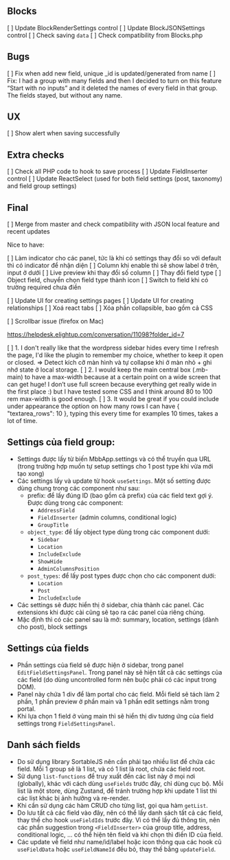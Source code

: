 ## Blocks
[ ] Update BlockRenderSettings control
[ ] Update BlockJSONSettings control
[ ] Check saving `data`
[ ] Check compatibility from Blocks.php

## Bugs
[ ] Fix when add new field, unique _id is updated/generated from name
[ ] Fix:  I had a group with many fields and then I decided to turn on this feature “Start with no inputs” and it deleted the names of every field in that group. The fields stayed, but without any name.

## UX
[ ] Show alert when saving successfully

## Extra checks
[ ] Check all PHP code to hook to save process
[ ] Update FieldInserter control
[ ] Update ReactSelect (used for both field settings (post, taxonomy) and field group settings)

## Final
[ ] Merge from master and check compatibility with JSON local feature and recent updates

Nice to have:

[ ] Làm indicator cho các panel, tức là khi có settings thay đổi so với default thì có indicator để nhận diện
[ ] Column khi enable thì sẽ show label ở trên, input ở dưới
[ ] Live preview khi thay đổi số column
[ ] Thay đổi field type
[ ] Object field, chuyển chọn field type thành icon
[ ] Switch to field khi có trường required chưa điền

[ ] Update UI for creating settings pages
[ ] Update UI for creating relationships
	[ ] Xoá react tabs
	[ ] Xóa phần collapsible, bao gồm cả CSS

[ ] Scrollbar issue (firefox on Mac)

https://helpdesk.elightup.com/conversation/11098?folder_id=7

[ ] 1. I don't really like that the wordpress sidebar hides every time I refresh the page, I'd like the plugin to remember my choice, whether to keep it open or closed. => Detect kích cỡ màn hình và tự collapse khi ở màn nhỏ + ghi nhớ state ở local storage.
[ ] 2. I would keep the main central box (.mb-main) to have a max-width because at a certain point on a wide screen that can get huge! I don’t use full screen because everything get really wide in the first place :) but I have tested some CSS and I think around 80 to 100 rem max-width is good enough.
[ ] 3. It would be great if you could include under appearance the option on how many rows I can have { "textarea_rows": 10 }, typing this every time for examples 10 times, takes a lot of time.

## Settings của field group:

- Settings được lấy từ biến MbbApp.settings và có thể truyền qua URL (trong trường hợp muốn tự setup settings cho 1 post type khi vừa mới tạo xong)
- Các settings lấy và update từ hook `useSettings`. Một số setting được dùng chung trong các component như sau:
	- prefix: để lấy đúng ID (bao gồm cả prefix) của các field text gợi ý. Được dùng trong các component:
		+ `AddressField`
		+ `FieldInserter` (admin columns, conditional logic)
		+ `GroupTitle`
	- `object_type`: để lấy object type dùng trong các component dưới:
		+ `Sidebar`
		+ `Location`
		+ `IncludeExclude`
		+ `ShowHide`
		+ `AdminColumnsPosition`
	- `post_types`: để lấy post types được chọn cho các component dưới:
		+ `Location`
		+ `Post`
		+ `IncludeExclude`
- Các settings sẽ được hiển thị ở sidebar, chia thành các panel. Các extensions khi được cài cũng sẽ tạo ra các panel của riêng chúng.
- Mặc định thì có các panel sau là mở: summary, location, settings (dành cho post), block settings

## Settings của fields

- Phần settings của field sẽ được hiện ở sidebar, trong panel `EditFieldSettingsPanel`. Trong panel này sẽ hiện tất cả các settings của các field (do dùng uncontrolled form nên buộc phải có các input trong DOM).
- Panel này chứa 1 div để làm portal cho các field. Mỗi field sẽ tách làm 2 phần, 1 phần preview ở phần main và 1 phần edit settings nằm trong portal.
- Khi lựa chọn 1 field ở vùng main thì sẽ hiển thị div tương ứng của field settings trong `FieldSettingsPanel`.

## Danh sách fields

- Do sử dụng library SortableJS nên cần phải tạo nhiều list để chứa các field. Mỗi 1 group sẽ là 1 list, và có 1 list là root, chứa các field root.
- Sử dụng `list-functions` để truy xuất đến các list này ở mọi nơi (globally), khác với cách dùng `useFields` trước đây, chỉ dùng cục bộ. Mỗi list là một store, dùng Zustand, để tránh trường hợp khi update 1 list thì các list khác bị ảnh hưởng và re-render.
- Khi cần sử dụng các hàm CRUD cho từng list, gọi qua hàm `getList`.
- Do lưu tất cả các field vào đây, nên có thể lấy danh sách tất cả các field, thay thế cho hook `useFieldIds` trước đây. Vì có thể lấy đủ thông tin, nên các phần suggestion trong `<FieldInserter>` của group title, address, conditional logic, ... có thể hiện tên field và khi chọn thì điền ID của field.
- Các update về field như name/id/label hoặc icon thông qua các hook cũ `useFieldData` hoặc `useFieldNameId` đều bỏ, thay thế bằng `updateField`.